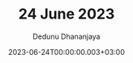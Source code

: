 ---
layout: post
title: 24 June 2023
date: '2023-06-24T00:00:00.003+03:00'
author: Dedunu Dhananjaya
tags:
- tallinn
- estonia
- share certificate
- linda
modified_time: '2023-06-24T00:00:00.003+03:00'
featured_image: 2023-06-24-24-june-2023_3.jpg
---